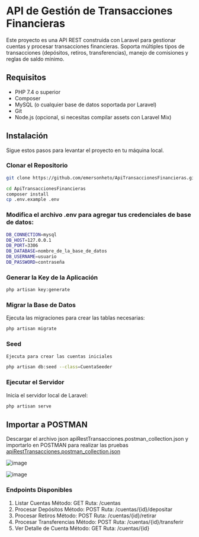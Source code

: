# API de Gestión de Transacciones Financieras

Este proyecto es una API REST construida con Laravel para gestionar cuentas y procesar transacciones financieras. Soporta múltiples tipos de transacciones (depósitos, retiros, transferencias), manejo de comisiones y reglas de saldo mínimo.

## Requisitos

- PHP 7.4 o superior
- Composer
- MySQL (o cualquier base de datos soportada por Laravel)
- Git
- Node.js (opcional, si necesitas compilar assets con Laravel Mix)

## Instalación

Sigue estos pasos para levantar el proyecto en tu máquina local.

### Clonar el Repositorio
~~~bash  
git clone https://github.com/emersonheto/ApiTransaccionesFinancieras.git

cd ApiTransaccionesFinancieras
composer install
cp .env.example .env

~~~


### Modifica el archivo .env para agregar tus credenciales de base de datos:
~~~bash 
DB_CONNECTION=mysql
DB_HOST=127.0.0.1
DB_PORT=3306
DB_DATABASE=nombre_de_la_base_de_datos
DB_USERNAME=usuario
DB_PASSWORD=contraseña
~~~
### Generar la Key de la Aplicación
~~~bash 
php artisan key:generate
~~~
### Migrar la Base de Datos
Ejecuta las migraciones para crear las tablas necesarias:

~~~bash 
php artisan migrate
~~~
### Seed
~~~bash 
Ejecuta para crear las cuentas iniciales

php artisan db:seed --class=CuentaSeeder
~~~
### Ejecutar el Servidor
Inicia el servidor local de Laravel:
~~~bash 
php artisan serve
~~~

## Importar a POSTMAN
Descargar el archivo json apiRestTransacciones.postman_collection.json y importarlo en POSTMAN para realizar las pruebas
[apiRestTransacciones.postman_collection.json](https://github.com/user-attachments/files/16984048/apiRestTransacciones.postman_collection.json)

![image](https://github.com/user-attachments/assets/f2188576-1543-4dcb-a5d4-beab7b1f82fd)

![image](https://github.com/user-attachments/assets/d5f08726-263e-47dc-aa64-47beca4853dd)



### Endpoints Disponibles
1. Listar Cuentas
Método: GET
Ruta: /cuentas
2. Procesar Depósitos
Método: POST
Ruta: /cuentas/{id}/depositar
3. Procesar Retiros
Método: POST
Ruta: /cuentas/{id}/retirar
4. Procesar Transferencias
Método: POST
Ruta: /cuentas/{id}/transferir
5. Ver Detalle de Cuenta
Método: GET
Ruta: /cuentas/{id}
